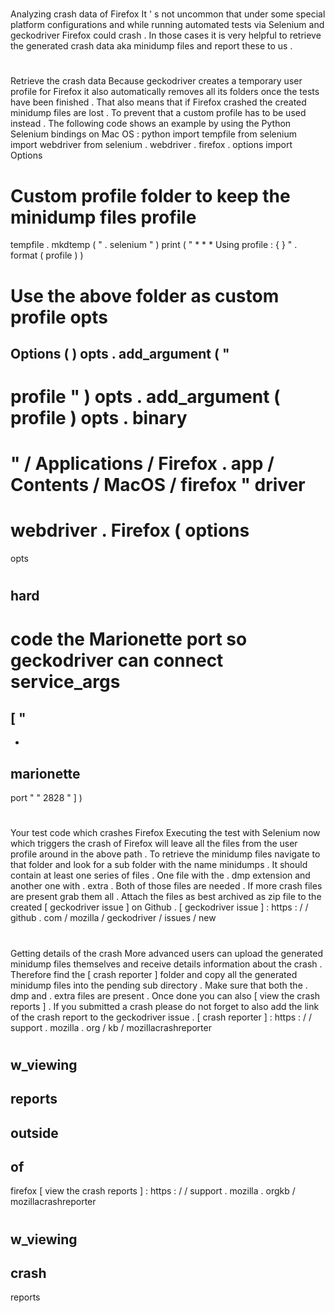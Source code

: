 #
Analyzing
crash
data
of
Firefox
It
'
s
not
uncommon
that
under
some
special
platform
configurations
and
while
running
automated
tests
via
Selenium
and
geckodriver
Firefox
could
crash
.
In
those
cases
it
is
very
helpful
to
retrieve
the
generated
crash
data
aka
minidump
files
and
report
these
to
us
.
#
#
Retrieve
the
crash
data
Because
geckodriver
creates
a
temporary
user
profile
for
Firefox
it
also
automatically
removes
all
its
folders
once
the
tests
have
been
finished
.
That
also
means
that
if
Firefox
crashed
the
created
minidump
files
are
lost
.
To
prevent
that
a
custom
profile
has
to
be
used
instead
.
The
following
code
shows
an
example
by
using
the
Python
Selenium
bindings
on
Mac
OS
:
python
import
tempfile
from
selenium
import
webdriver
from
selenium
.
webdriver
.
firefox
.
options
import
Options
#
Custom
profile
folder
to
keep
the
minidump
files
profile
=
tempfile
.
mkdtemp
(
"
.
selenium
"
)
print
(
"
*
*
*
Using
profile
:
{
}
"
.
format
(
profile
)
)
#
Use
the
above
folder
as
custom
profile
opts
=
Options
(
)
opts
.
add_argument
(
"
-
profile
"
)
opts
.
add_argument
(
profile
)
opts
.
binary
=
"
/
Applications
/
Firefox
.
app
/
Contents
/
MacOS
/
firefox
"
driver
=
webdriver
.
Firefox
(
options
=
opts
#
hard
-
code
the
Marionette
port
so
geckodriver
can
connect
service_args
=
[
"
-
-
marionette
-
port
"
"
2828
"
]
)
#
Your
test
code
which
crashes
Firefox
Executing
the
test
with
Selenium
now
which
triggers
the
crash
of
Firefox
will
leave
all
the
files
from
the
user
profile
around
in
the
above
path
.
To
retrieve
the
minidump
files
navigate
to
that
folder
and
look
for
a
sub
folder
with
the
name
minidumps
.
It
should
contain
at
least
one
series
of
files
.
One
file
with
the
.
dmp
extension
and
another
one
with
.
extra
.
Both
of
those
files
are
needed
.
If
more
crash
files
are
present
grab
them
all
.
Attach
the
files
as
best
archived
as
zip
file
to
the
created
[
geckodriver
issue
]
on
Github
.
[
geckodriver
issue
]
:
https
:
/
/
github
.
com
/
mozilla
/
geckodriver
/
issues
/
new
#
#
Getting
details
of
the
crash
More
advanced
users
can
upload
the
generated
minidump
files
themselves
and
receive
details
information
about
the
crash
.
Therefore
find
the
[
crash
reporter
]
folder
and
copy
all
the
generated
minidump
files
into
the
pending
sub
directory
.
Make
sure
that
both
the
.
dmp
and
.
extra
files
are
present
.
Once
done
you
can
also
[
view
the
crash
reports
]
.
If
you
submitted
a
crash
please
do
not
forget
to
also
add
the
link
of
the
crash
report
to
the
geckodriver
issue
.
[
crash
reporter
]
:
https
:
/
/
support
.
mozilla
.
org
/
kb
/
mozillacrashreporter
#
w_viewing
-
reports
-
outside
-
of
-
firefox
[
view
the
crash
reports
]
:
https
:
/
/
support
.
mozilla
.
orgkb
/
mozillacrashreporter
#
w_viewing
-
crash
-
reports
